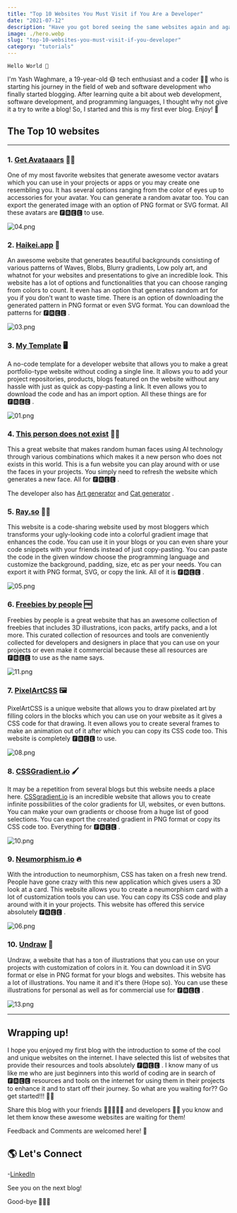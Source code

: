 ```yaml
---
title: "Top 10 Websites You Must Visit if You Are a Developer"
date: "2021-07-12"
description: "Have you got bored seeing the same websites again and again in search of some cool websites on the internet? Then this BLOG is definitely for you. 📝"
image: ./hero.webp
slug: "top-10-websites-you-must-visit-if-you-developer"
category: "tutorials"
---
```


`Hello World 👋`

I'm Yash Waghmare, a 19-year-old 😄 tech enthusiast and a coder 👨‍💻 who is starting his journey in the field of web and software development who finally started blogging. After learning quite a bit about web development, software development, and programming languages, I thought why not give it a try to write a blog! So, I started and this is my first ever blog. Enjoy! 🥳

## The Top 10 websites

---

### 1\. [Get Avataaars](https://getavataaars.com/) 👱‍♂️

One of my most favorite websites that generate awesome vector avatars which you can use in your projects or apps or you may create one resembling you. It has several options ranging from the color of eyes up to accessories for your avatar. You can generate a random avatar too. You can export the generated image with an option of PNG format or SVG format. All these avatars are 🅵🆁🅴🅴 to use.

![04.png](https://cdn.hashnode.com/res/hashnode/image/upload/v1621800177788/6r17MKTwc.png?auto=compress,format&format=webp)

### 2\. [Haikei.app](https://app.haikei.app/) 🎨

An awesome website that generates beautiful backgrounds consisting of various patterns of Waves, Blobs, Blurry gradients, Low poly art, and whatnot for your websites and presentations to give an incredible look. This website has a lot of options and functionalities that you can choose ranging from colors to count. It even has an option that generates random art for you if you don't want to waste time. There is an option of downloading the generated pattern in PNG format or even SVG format. You can download the patterns for 🅵🆁🅴🅴 .

![03.png](https://cdn.hashnode.com/res/hashnode/image/upload/v1621798843145/IUX16ONFx.png?auto=compress,format&format=webp)

### 3\. [My Template](https://mytemplate.xyz/) 🖥

A no-code template for a developer website that allows you to make a great portfolio-type website without coding a single line. It allows you to add your project repositories, products, blogs featured on the website without any hassle with just as quick as copy-pasting a link. It even allows you to download the code and has an import option. All these things are for 🅵🆁🅴🅴 .

![01.png](https://cdn.hashnode.com/res/hashnode/image/upload/v1621796463050/X-0k-YTu4.png?auto=compress,format&format=webp)

### 4\. [This person does not exist](https://thispersondoesnotexist.com/) 👨‍💼

This a great website that makes random human faces using AI technology through various combinations which makes it a new person who does not exists in this world. This is a fun website you can play around with or use the faces in your projects. You simply need to refresh the website which generates a new face. All for 🅵🆁🅴🅴 .

The developer also has [Art generator](https://thisartworkdoesnotexist.com/) and [Cat generator](https://thiscatdoesnotexist.com/) .

### 5\. [Ray.so](https://ray.so/) 👨‍💻

This website is a code-sharing website used by most bloggers which transforms your ugly-looking code into a colorful gradient image that enhances the code. You can use it in your blogs or you can even share your code snippets with your friends instead of just copy-pasting. You can paste the code in the given window choose the programming language and customize the background, padding, size, etc as per your needs. You can export it with PNG format, SVG, or copy the link. All of it is 🅵🆁🅴🅴 .

![05.png](https://cdn.hashnode.com/res/hashnode/image/upload/v1621802357625/D7hZ8nbbO.png?auto=compress,format&format=webp)

### 6\. [Freebies by people](https://freebies.bypeople.com/) 🆓

Freebies by people is a great website that has an awesome collection of freebies that includes 3D illustrations, icon packs, artify packs, and a lot more. This curated collection of resources and tools are conveniently collected for developers and designers in place that you can use on your projects or even make it commercial because these all resources are 🅵🆁🅴🅴 to use as the name says.

![11.png](https://cdn.hashnode.com/res/hashnode/image/upload/v1621804272900/_R9EPLTGX.png?auto=compress,format&format=webp)

### 7\. [PixelArtCSS](https://www.pixelartcss.com/) 🖼

PixelArtCSS is a unique website that allows you to draw pixelated art by filling colors in the blocks which you can use on your website as it gives a CSS code for that drawing. It even allows you to create several frames to make an animation out of it after which you can copy its CSS code too. This website is completely 🅵🆁🅴🅴 to use.

![08.png](https://cdn.hashnode.com/res/hashnode/image/upload/v1621804363672/QmnDme-Xn.png?auto=compress,format&format=webp)

### 8\. [CSSGradient.io](https://cssgradient.io/gradient-backgrounds/) 🖌

It may be a repetition from several blogs but this website needs a place here. [CSSgradient.io](http://CSSgradient.io) is an incredible website that allows you to create infinite possibilities of the color gradients for UI, websites, or even buttons. You can make your own gradients or choose from a huge list of good selections. You can export the created gradient in PNG format or copy its CSS code too. Everything for 🅵🆁🅴🅴 .

![10.png](https://cdn.hashnode.com/res/hashnode/image/upload/v1621804322850/ge4yZ-Vfj.png?auto=compress,format&format=webp)

### 9\. [Neumorphism.io](https://neumorphism.io/) 🔥

With the introduction to neumorphism, CSS has taken on a fresh new trend. People have gone crazy with this new application which gives users a 3D look at a card. This website allows you to create a neumorphism card with a lot of customization tools you can use. You can copy its CSS code and play around with it in your projects. This website has offered this service absolutely 🅵🆁🅴🅴 .

![06.png](https://cdn.hashnode.com/res/hashnode/image/upload/v1621804335784/sqkF4NUld.png?auto=compress,format&format=webp)

### 10\. [Undraw](https://undraw.co/illustrations) 🎨

Undraw, a website that has a ton of illustrations that you can use on your projects with customization of colors in it. You can download it in SVG format or else in PNG format for your blogs and websites. This website has a lot of illustrations. You name it and it's there (Hope so). You can use these illustrations for personal as well as for commercial use for 🅵🆁🅴🅴 .

![13.png](https://cdn.hashnode.com/res/hashnode/image/upload/v1621804345783/4g3xEnhZW.png?auto=compress,format&format=webp)

---

## Wrapping up!

I hope you enjoyed my first blog with the introduction to some of the cool and unique websites on the internet. I have selected this list of websites that provide their resources and tools absolutely 🅵🆁🅴🅴 . I know many of us like me who are just beginners into this world of coding are in search of 🅵🆁🅴🅴 resources and tools on the internet for using them in their projects to enhance it and to start off their journey. So what are you waiting for?? Go get started!!! 🚀💯

Share this blog with your friends 👩🏼‍🤝‍🧑🏼 and developers 👨‍💻 you know and let them know these awesome websites are waiting for them!

Feedback and Comments are welcomed here! 💌

## 🌎 Let's Connect

\-[LinkedIn](https://www.linkedin.com/in/yash-waghmare/)

See you on the next blog!

Good-bye 🙋‍♂️👋

